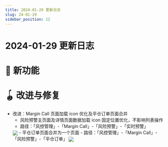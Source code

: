```yaml
---
title: 2024-01-29 更新日志
slug: 24-01-29
sidebar_position: 12
---
```



# 2024-01-29 更新日志

# 🎉 新功能

# 🪀 改进与修复

- 改进：Margin Call 页面加载 icon 优化及平仓订单页面合并
    - 风险预警主页面及详情页面数据加载 icon 固定位置优化，不影响列表操作
    - 路径：「风控管理」-「Margin Call」-「风险预警」-「实时预警」
    <img src="/assets/D4oWbm27IoqffyxDq9mcalHOnfg.gif" src-width="2252" src-height="920" align="center"/>
    - 平仓订单页面合并为一个页面
    - 路径：「风控管理」-「Margin Call」-「风险预警」-「平仓订单」 
    <img src="/assets/Ij6Sb9SHeoq6dLx2R47cHmhjnOh.png" src-width="3766" src-height="1020" align="center"/>
    
